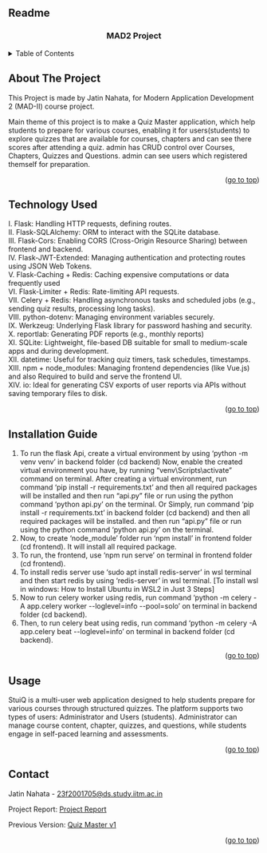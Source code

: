 ## Readme

 
  <h3 align="center">MAD2 Project </h3>
</div>

<details>
  <summary>Table of Contents</summary>
  <ol>
    <li>
      <a href="#about-the-project">About The Project</a>
    </li>
    <li>
      <a href="#technology-used">Technology-Used</a>
    </li>
    <li>
      <a href="#installation-guide">Installation Guide</a>
    </li>
    <li><a href="#usage">Usage of application</a></li>
    <li><a href="#contact">Contact</a></li>
  </ol>
</details>

## About The Project

This Project is made by Jatin Nahata,
for Modern Application Development 2 (MAD-II) course project.

Main theme of this project is to make a Quiz Master application, 
which help students to prepare for various courses,
enabling it for users(students) to explore quizzes that are available for
courses, chapters and can see there scores after attending a quiz.
admin has CRUD control over Courses, Chapters, Quizzes and Questions.
admin can see users which registered themself for preparation.

<p align="right">(<a href="#readme">go to top</a>)</p>

## Technology Used

I. Flask: Handling HTTP requests, defining routes.
<br>
II. Flask-SQLAlchemy: ORM to interact with the SQLite database.
<br>
III. Flask-Cors: Enabling CORS (Cross-Origin Resource Sharing) between frontend and backend.
<br>
IV. Flask-JWT-Extended: Managing authentication and protecting routes using JSON Web Tokens.
<br>
V. Flask-Caching + Redis: Caching expensive computations or data frequently used
<br>
VI. Flask-Limiter + Redis: Rate-limiting API requests.
<br>
VII. Celery + Redis: Handling asynchronous tasks and scheduled jobs (e.g., sending quiz results, processing long tasks).
<br>
VIII. python-dotenv: Managing environment variables securely.
<br>
IX. Werkzeug: Underlying Flask library for password hashing and security.
<br>
X. reportlab: Generating PDF reports (e.g., monthly reports)
<br>
XI. SQLite: Lightweight, file-based DB suitable for small to medium-scale apps and during development.
<br>
XII. datetime: Useful for tracking quiz timers, task schedules, timestamps.
<br>
XIII. npm + node_modules: Managing frontend dependencies (like Vue.js) and also Required to build and serve the frontend UI.
<br>
XIV. io: Ideal for generating CSV exports of user reports via APIs without saving temporary files to disk.

<p align="right">(<a href="#readme">go to top</a>)</p>

## Installation Guide

1. To run the flask Api, create a virtual environment by using ‘python -m venv venv’ in backend folder (cd backend)
Now, enable the created virtual environment you have, by running “venv\Scripts\activate” command on terminal.
After creating a virtual environment, run command ‘pip install -r requirements.txt’ and then all required packages will be installed and then run “api.py” file or run using the python command ‘python api.py’ on the terminal.
Or
Simply, run command ‘pip install -r requirements.txt’ in backend folder (cd backend) and then all required packages will be installed. and then run “api.py” file or run using the python command ‘python api.py’ on the terminal.
2. Now, to create ‘node_module’ folder run ‘npm install’ in frontend folder
(cd frontend). It will install all required package.
3. To run, the frontend, use ‘npm run serve’ on terminal in frontend folder
(cd frontend).
4. To install redis server use ‘sudo apt install redis-server’ in wsl terminal and then start redis by using ‘redis-server’ in wsl terminal.
[To install wsl in windows: How to Install Ubuntu in WSL2 in Just 3 Steps]
5. Now to run celery worker using redis, run command ‘python -m celery -A app.celery worker --loglevel=info --pool=solo’ on terminal in backend folder (cd backend).
6. Then, to run celery beat using redis, run command ‘python -m celery -A app.celery beat --loglevel=info’ on terminal in backend folder (cd backend).

<p align="right">(<a href="#readme">go to top</a>)</p>

## Usage

StuiQ is a multi-user web application designed to help students prepare for various courses through structured quizzes. The platform supports two types of users: Administrator and Users (students). Administrator can manage course content, chapter, quizzes, and questions, while students engage in self-paced learning and assessments.

<p align="right">(<a href="#readme">go to top</a>)</p>

## Contact

Jatin Nahata - 23f2001705@ds.study.iitm.ac.in

Project Report: [Project Report](https://github.com/23f2001705/quiz_master_v2/blob/main/Project%20Report.pdf)

Previous Version: [Quiz Master v1](https://github.com/23f2001705/quiz_master_v1)

<p align="right">(<a href="#readme">go to top</a>)</p>